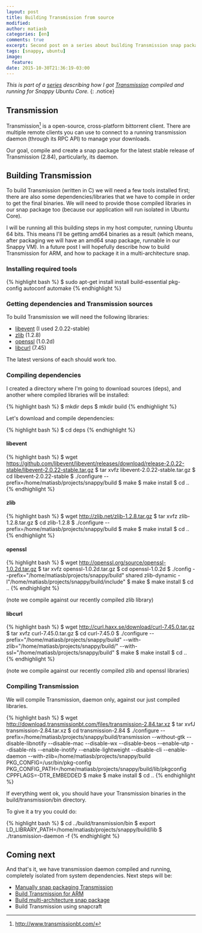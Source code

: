 ```yaml
---
layout: post
title: Building Transmission from source
modified:
author: matiasb
categories: [en]
comments: true
excerpt: Second post on a series about building Transmission snap package.
tags: [snappy, ubuntu]
image:
  feature:
date: 2015-10-30T21:36:19-03:00
---
```


*This is part of a [series](/tags/#snappy) describing how I got [Transmission](https://uappexplorer.com/app/transmission.matiasb) compiled and running for Snappy Ubuntu Core.*
{: .notice}


Transmission
------------

Transmission[^1] is a open-source, cross-platform bittorrent client. There are multiple remote clients you can use to connect to a running transmission daemon (through its RPC API) to manage your downloads.

Our goal, compile and create a snap package for the latest stable release of Transmission (2.84), particularly, its daemon.

[^1]: http://www.transmissionbt.com/


Building Transmission
---------------------

To build Transmission (written in C) we will need a few tools installed first; there are also some dependencies/libraries that we have to compile in order to get the final binaries. We will need to provide those compiled libraries in our snap package too (because our application will run isolated in Ubuntu Core).

I will be running all this building steps in my host computer, running Ubuntu 64 bits. This means I'll be getting amd64 binaries as a result (which means, after packaging we will have an amd64 snap package, runnable in our Snappy VM). In a future post I will hopefully describe how to build Transmission for ARM, and how to package it in a multi-architecture snap.

### Installing required tools

{% highlight bash %}
$ sudo apt-get install install build-essential pkg-config autoconf automake
{% endhighlight %}

### Getting dependencies and Transmission sources

To build Transmission we will need the following libraries:

* [libevent](http://libevent.org/) (I used 2.0.22-stable)
* [zlib](http://zlib.net/) (1.2.8)
* [openssl](http://openssl.org/) (1.0.2d)
* [libcurl](http://curl.haxx.se/) (7.45)

The latest versions of each should work too.

### Compiling dependencies

I created a directory where I'm going to download sources (deps), and another where compiled libraries will be installed:

{% highlight bash %}
$ mkdir deps
$ mkdir build
{% endhighlight %}

Let's download and compile dependencies:

{% highlight bash %}
$ cd deps
{% endhighlight %}


#### libevent

{% highlight bash %}
$ wget https://github.com/libevent/libevent/releases/download/release-2.0.22-stable/libevent-2.0.22-stable.tar.gz
$ tar xvfz libevent-2.0.22-stable.tar.gz
$ cd libevent-2.0.22-stable
$ ./configure --prefix=/home/matiasb/projects/snappy/build
$ make
$ make install
$ cd ..
{% endhighlight %}


#### zlib

{% highlight bash %}
$ wget http://zlib.net/zlib-1.2.8.tar.gz
$ tar xvfz zlib-1.2.8.tar.gz
$ cd zlib-1.2.8
$ ./configure --prefix=/home/matiasb/projects/snappy/build
$ make
$ make install
$ cd ..
{% endhighlight %}


#### openssl

{% highlight bash %}
$ wget http://openssl.org/source/openssl-1.0.2d.tar.gz
$ tar xvfz openssl-1.0.2d.tar.gz
$ cd openssl-1.0.2d
$ ./config --prefix="/home/matiasb/projects/snappy/build" shared zlib-dynamic -I"/home/matiasb/projects/snappy/build/include" 
$ make
$ make install
$ cd ..
{% endhighlight %}

(note we compile against our recently compiled zlib library)

#### libcurl

{% highlight bash %}
$ wget http://curl.haxx.se/download/curl-7.45.0.tar.gz
$ tar xvfz curl-7.45.0.tar.gz
$ cd curl-7.45.0
$ ./configure --prefix="/home/matiasb/projects/snappy/build" --with-zlib="/home/matiasb/projects/snappy/build/" --with-ssl="/home/matiasb/projects/snappy/build"
$ make
$ make install
$ cd ..
{% endhighlight %}

(note we compile against our recently compiled zlib and openssl libraries)

### Compiling Transmission

We will compile Transmission, daemon only, against our just compiled libraries.

{% highlight bash %}
$ wget http://download.transmissionbt.com/files/transmission-2.84.tar.xz
$ tar xvfJ transmission-2.84.tar.xz
$ cd transmission-2.84
$ ./configure --prefix=/home/matiasb/projects/snappy/build/transmission --without-gtk --disable-libnotify --disable-mac --disable-wx --disable-beos --enable-utp --disable-nls --enable-inotify --enable-lightweight --disable-cli --enable-daemon --with-zlib=/home/matiasb/projects/snappy/build PKG_CONFIG=/usr/bin/pkg-config PKG_CONFIG_PATH=/home/matiasb/projects/snappy/build/lib/pkgconfig CPPFLAGS=-DTR_EMBEDDED
$ make
$ make install
$ cd ..
{% endhighlight %}

If everything went ok, you should have your Transmission binaries in the build/transmission/bin directory.

To give it a try you could do:

{% highlight bash %}
$ cd ../build/transmission/bin
$ export LD_LIBRARY_PATH=/home/matiasb/projects/snappy/build/lib
$ ./transmission-daemon -f
{% endhighlight %}


Coming next
-----------

And that's it, we have transmission daemon compiled and running, completely isolated from system dependencies. Next steps will be:

* [Manually snap packaging Transmission](/en/snap-packaging-transmission)
* [Build Transmission for ARM](/en/build-transmission-arm/)
* [Build multi-architecture snap package](/en/build-multiarchitecture-package/)
* Build Transmission using snapcraft
